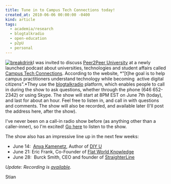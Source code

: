 ```yaml
---
title: Tune in to Campus Tech Connections today!
created_at: 2010-06-06 00:00:00 -0400
kind: article
tags:
  - academia/research
  - blogtalkradio
  - open-education
  - p2pU
  - personal
---
```


[![](http://reganmian.net/blog/wp-content/uploads/2010/06/breakdrink.png "breakdrink")](http://reganmian.net/blog/wp-content/uploads/2010/06/breakdrink.png)I
was invited to discuss [Peer2Peer University](http://p2pu.org) at a
newly launched podcast about universities, technologies and student
affairs called [Campus Tech
Connections](http://breakdrink.com/2010/06/06/new-podcast-campus-tech-connection/).
According to the website, *"[t]he goal is to help campus practitioners
understand technology while becoming  active digital citizens".*They use
the [blogtalkradio](http://blogtalkradio.com) platform, which enables
people to call in during the show to ask questions, whether through the
phone (646 652-2342) or using Skype. The show will start at 8PM EST on
June 7th (today), and last for about an hour. Feel free to listen in,
and call in with questions and comments. The show will also be recorded,
and available later (I'll post the address here, after the show).

I've never been on a call-in radio show before (as anything other than a
caller-inner), so I'm excited! [Go
here](http://www.blogtalkradio.com/breakdrink/2010/06/08/campus-tech-connection-1)
to listen to the show.

The show also has an impressive line up in the next few weeks:

-   June 14:  [Anya Kamenetz](http://twitter.com/anya1anya), Author of
  [DIY U](http://diyubook.com/)
-   June 21: Eric Frank, Co-Founder of [Flat World
  Knowledge](http://www.flatworldknowledge.com/)
-   June 28:  Burck Smith, CEO and founder of
  [StraighterLine](http://www.straighterline.com/)

*Update: Recording is
[available](http://reganmian.net/blog/2010/06/07/interview-about-p2pu-on-campus-tech-connections/).*

Stian
